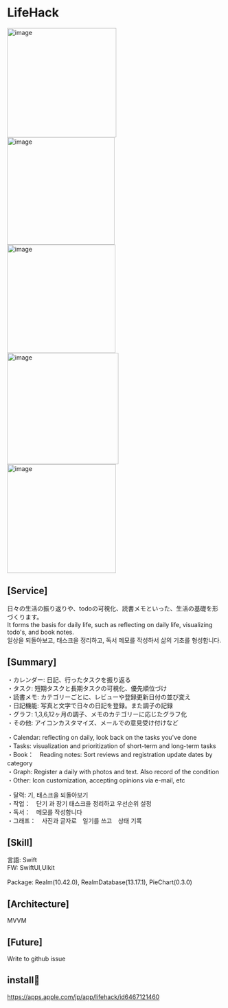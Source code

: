 # LifeHack 

<img width="254" alt="image" src="https://github.com/rensawamo/LifeHack/assets/106803080/23413fb6-f795-48b2-8a59-027d151ec008">

<img width="250" alt="image" src="https://github.com/rensawamo/LifeHack/assets/106803080/8e5b6447-baa4-452c-9e1e-173ef3dee98b">

<img width="252" alt="image" src="https://github.com/rensawamo/LifeHack/assets/106803080/35ca7c5b-46b0-4f67-97c0-ba669095844a">

<img width="259" alt="image" src="https://github.com/rensawamo/LifeHack/assets/106803080/9deffa07-96e0-4e20-928c-87126df6a440">

<img width="253" alt="image" src="https://github.com/rensawamo/LifeHack/assets/106803080/28e1a964-4f07-4a3f-a3e9-e11f1f697d0a">



## [Service]
日々の生活の振り返りや、todoの可視化、読書メモといった、生活の基礎を形づくります。<br>
It forms the basis for daily life, such as reflecting on daily life, visualizing todo's, and book notes.<br>
일상을 되돌아보고, 태스크을 정리하고, 독서 메모를 작성하서 삶의 기초를 형성합니다.<br>

## [Summary]
・カレンダー: 日記、行ったタスクを振り返る  <br>
・タスク: 短期タスクと長期タスクの可視化、優先順位づけ  <br>
・読書メモ: カテゴリーごとに、レビューや登録更新日付の並び変え  <br>
・日記機能: 写真と文字で日々の日記を登録。また調子の記録  <br>
・グラフ: 1,3,6,12ヶ月の調子、メモのカテゴリーに応じたグラフ化  <br>
・その他: アイコンカスタマイズ、メールでの意見受け付けなど  <br>

・Calendar: reflecting on daily, look back on the tasks you've done <br>
・Tasks: visualization and prioritization of short-term and long-term tasks　<br>
・Book：　Reading notes: Sort reviews and registration update dates by category　<br>
・Graph: Register a daily  with photos and text. Also record of the condition <br>
・Other: Icon customization, accepting opinions via e-mail, etc <br>

・달력: 기, 태스크을 되돌아보기 <br>
・작업：　단기 과 장기 태스크을  정리하고 우선순위 설정　<br>
・독서：　메모를 작성합니다　<br>
・그래프：　사진과 글자로　일기를 쓰고　상태 기록　<br>

## [Skill] <br>
言語: Swift  <br>
FW: SwiftUI,UIkit  <br>  
Package: Realm(10.42.0), RealmDatabase(13.17.1), PieChart(0.3.0)  <br>

## [Architecture] <br>
MVVM

## [Future] <br>
Write to github issue<br>


## install🤩
https://apps.apple.com/jp/app/lifehack/id6467121460
